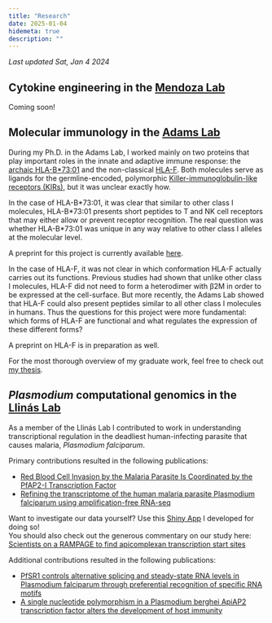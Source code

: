 ```yaml
---
title: "Research"
date: 2025-01-04
hidemeta: true
description: ""
---
```


_Last updated Sat, Jan 4 2024_

## Cytokine engineering in the [Mendoza Lab](https://voices.uchicago.edu/themendozagroup/)
Coming soon!

## Molecular immunology in the [Adams Lab](http://ejadamslab.bsd.uchicago.edu/)
During my Ph.D. in the Adams Lab, I worked mainly on two proteins that play important roles in the innate and adaptive immune response: the [archaic HLA-B*73:01](https://pubmed.ncbi.nlm.nih.gov/21868630/) and the non-classical [HLA-F](https://pubmed.ncbi.nlm.nih.gov/28636952/). Both molecules serve as ligands for the germline-encoded, polymorphic [Killer-immunoglobulin-like receptors (KIRs)](https://www.annualreviews.org/doi/abs/10.1146/annurev-immunol-042617-053149), but it was unclear exactly how.

In the case of HLA-B\*73:01, it was clear that similar to other class I molecules, HLA-B\*73:01 presents short peptides to T and NK cell receptors that may either allow or prevent receptor recognition. The real question was whether HLA-B\*73:01 was unique in any way relative to other class I alleles at the molecular level.

A preprint for this project is currently available [here](https://www.biorxiv.org/content/10.1101/2024.11.25.625330v1).

In the case of HLA-F, it was not clear in which conformation HLA-F actually carries out its functions. Previous studies had shown that unlike other class I molecules, HLA-F did not need to form a heterodimer with β2M in order to be expressed at the cell-surface. But more recently, the Adams Lab showed that HLA-F could also present peptides similar to all other class I molecules in humans. Thus the questions for this project were more fundamental: which forms of HLA-F are functional and what regulates the expression of these different forms?

A preprint on HLA-F is in preparation as well.

For the most thorough overview of my graduate work, feel free to check out [my thesis](https://knowledge.uchicago.edu/record/5721?v=pdf).

## *Plasmodium* computational genomics in the [Llinás Lab](https://www.llinaslab.psu.edu/)
As a member of the Llinás Lab I contributed to work in understanding transcriptional regulation in the deadliest human-infecting parasite that causes malaria, *Plasmodium falciparum*.

Primary contributions resulted in the following publications:
- [Red Blood Cell Invasion by the Malaria Parasite Is Coordinated by the PfAP2-I Transcription Factor](http://www.cell.com/cell-host-microbe/fulltext/S1931-3128(17)30199-3)
- [Refining the transcriptome of the human malaria parasite Plasmodium falciparum using amplification-free RNA-seq](https://bmcgenomics.biomedcentral.com/articles/10.1186/s12864-020-06787-5)

Want to investigate our data yourself? Use this [Shiny App](https://pzross.shinyapps.io/shinyplasmo/) I developed for doing so!  
You should also check out the generous commentary on our study here: [Scientists on a RAMPAGE to find apicomplexan transcription start sites](https://www.nature.com/articles/s41579-021-00587-8)

Additional contributions resulted in the following publications:
- [PfSR1 controls alternative splicing and steady-state RNA levels in Plasmodium falciparum through preferential recognition of specific RNA motifs](http://onlinelibrary.wiley.com/doi/10.1111/mmi.13007/abstract)
- [A single nucleotide polymorphism in a Plasmodium berghei ApiAP2 transcription factor alters the development of host immunity](https://advances.sciencemag.org/content/6/6/eaaw6957.abstract)
